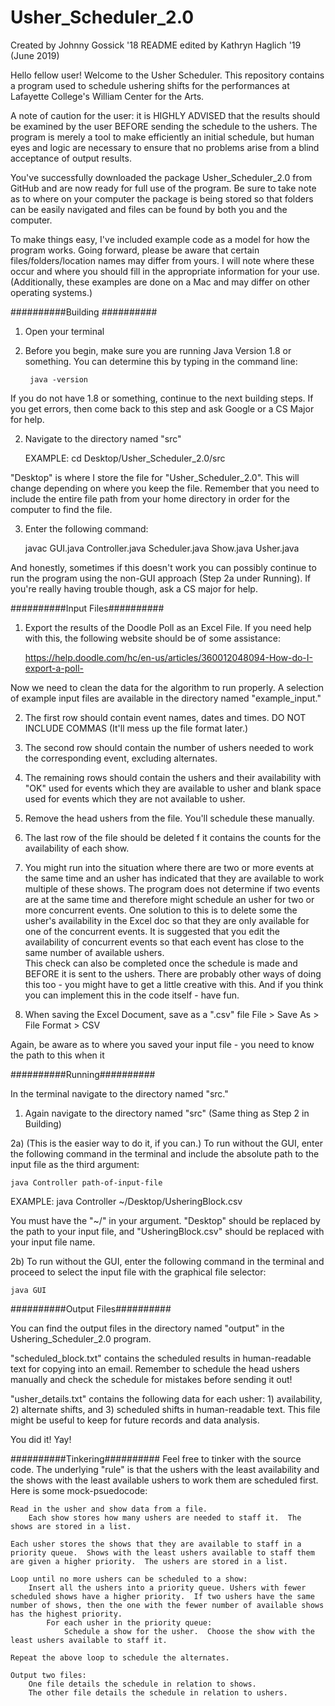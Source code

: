# Usher_Scheduler_2.0

Created by Johnny Gossick '18 
README edited by Kathryn Haglich '19 (June 2019)

Hello fellow user! Welcome to the Usher Scheduler. This repository contains a program used to schedule ushering shifts for the performances at Lafayette College's William Center for the Arts.  

A note of caution for the user: it is HIGHLY ADVISED that the results should be examined by the user BEFORE sending the schedule to the ushers. The program is merely a tool to make efficiently an initial schedule, but human eyes and logic are necessary to ensure that no problems arise from a blind acceptance of output results. 

You've successfully downloaded the package Usher_Scheduler_2.0 from GitHub and are now ready for full use of the program. Be sure to take note as to where on your computer the package is being stored so that folders can be easily navigated and files can be found by both you and the computer. 

To make things easy, I've included example code as a model for how the program works. Going forward, please be aware that certain files/folders/location names may differ from yours. I will note where these occur and where you should fill in the appropriate information for your use. (Additionally, these examples are done on a Mac and may differ on other operating systems.) 



##########Building ##########
1) Open your terminal 

2) Before you begin, make sure you are running Java Version 1.8 or something. You can determine this by typing in the command line:
 
		java -version 
		
If you do not have 1.8 or something, continue to the next building steps. If you get errors, then come back to this step and ask Google or a CS Major for help. 

2) Navigate to the directory named "src"

	EXAMPLE: cd Desktop/Usher_Scheduler_2.0/src

"Desktop" is where I store the file for "Usher_Scheduler_2.0". This will change depending on where you keep the file. Remember that you need to include the entire file path from your home directory in order for the computer to find the file.

3) Enter the following command:

	javac GUI.java Controller.java Scheduler.java Show.java Usher.java
    
And honestly, sometimes if this doesn't work you can possibly continue to run the program using the non-GUI approach (Step 2a under Running). If you're really having trouble though, ask a CS major for help. 

##########Input Files##########

1) Export the results of the Doodle Poll as an Excel File. If you need help with this, the following website should be of some assistance: 

	https://help.doodle.com/hc/en-us/articles/360012048094-How-do-I-export-a-poll-
	
Now we need to clean the data for the algorithm to run properly. A selection of example input files are available in the directory named "example_input."  

2) The first row should contain event names, dates and times. DO NOT INCLUDE COMMAS (It'll mess up the file format later.) 

3) The second row should contain the number of ushers needed to work the corresponding event, excluding alternates.

4) The remaining rows should contain the ushers and their availability with "OK" used for events which they are available to usher and blank space used for events which they are not available to usher.

5) Remove the head ushers from the file. You'll schedule these manually. 

6) The last row of the file should be deleted f it contains the counts for the availability of each show. 

7) You might run into the situation where there are two or more events at the same time and an usher has indicated that they are available to work multiple of these shows. The program does not determine if two events are at the same time and therefore might schedule an usher for two or more concurrent events. One solution to this is to delete some the usher's availability in the Excel doc so that they are only available for one of the concurrent events. It is suggested that you edit the availability of concurrent events so that each event has close to the same number of available ushers.  
	This check can also be completed once the schedule is made and BEFORE it is sent to the ushers. 
	There are probably other ways of doing this too - you might have to get a little creative with this. And if you think you can implement this in the code itself - have fun. 
	
8) When saving the Excel Document, save as a ".csv" file 
	File > Save As > File Format > CSV 

Again, be aware as to where you saved your input file - you need to know the path to this when it 



##########Running##########

In the terminal navigate to the directory named "src."

1) Again navigate to the directory named "src" (Same thing as Step 2 in Building) 

2a) (This is the easier way to do it, if you can.) To run without the GUI, enter the following command in the terminal and include the absolute path to the input file as the third argument: 

	java Controller path-of-input-file 
    
 EXAMPLE:  java Controller ~/Desktop/UsheringBlock.csv
 
You must have the "~/" in your argument. "Desktop" should be replaced by the path to your input file, and "UsheringBlock.csv" should be replaced with your input file name.  

2b) To run without the GUI, enter the following command in the terminal and proceed to select the input file with the graphical file selector:

	java GUI
	
	

##########Output Files##########

You can find the output files in the directory named "output" in the Ushering_Scheduler_2.0 program. 

"scheduled_block.txt" contains the scheduled results in human-readable text for copying into an email. 
Remember to schedule the head ushers manually and check the schedule for mistakes before sending it out!

"usher_details.txt" contains the following data for each usher: 1) availability, 2) alternate shifts, and 3) scheduled shifts in human-readable text.  This file might be useful to keep for future records and data analysis.

You did it! Yay! 



##########Tinkering##########
Feel free to tinker with the source code.  The underlying "rule" is that the ushers with the least availability and the shows with the least available ushers to work them are scheduled first.  Here is some mock-psuedocode:

    Read in the usher and show data from a file.  
        Each show stores how many ushers are needed to staff it.  The shows are stored in a list.

    Each usher stores the shows that they are available to staff in a priority queue.  Shows with the least ushers available to staff them are given a higher priority.  The ushers are stored in a list.

    Loop until no more ushers can be scheduled to a show:
        Insert all the ushers into a priority queue. Ushers with fewer scheduled shows have a higher priority.  If two ushers have the same number of shows, then the one with the fewer number of available shows has the highest priority.
            For each usher in the priority queue:
                Schedule a show for the usher.  Choose the show with the least ushers available to staff it.

    Repeat the above loop to schedule the alternates.

    Output two files:
        One file details the schedule in relation to shows.
        The other file details the schedule in relation to ushers.
